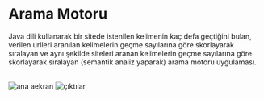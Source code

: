 # Arama Motoru
Java dili kullanarak bir sitede istenilen kelimenin kaç defa geçtiğini bulan, verilen urlleri aranılan kelimelerin geçme sayılarına göre skorlayarak sıralayan ve aynı şekilde siteleri aranan kelimelerin geçme sayılarına göre skorlayarak sıralayan (semantik analiz yaparak) arama motoru uygulaması.</br></br>

![ana aekran](https://user-images.githubusercontent.com/47196852/52080956-16480f00-25aa-11e9-8fc4-6b6f378be0e7.png)
![çıktılar](https://user-images.githubusercontent.com/47196852/52081081-645d1280-25aa-11e9-93ce-4cfd999f9dfb.png)

